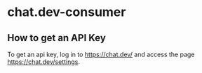 # chat.dev-consumer

## How to get an API Key

To get an api key, log in to https://chat.dev/ and access the page https://chat.dev/settings. 